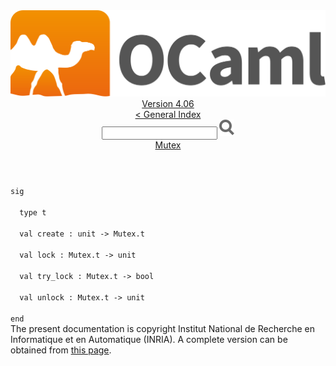 <!-- ((! set title API !)) ((! set documentation !)) ((! set api !)) ((! set nobreadcrumb !)) -->
<div class="api"><header><nav class="toc brand"><a class="brand" href="https://ocaml.org/"><img src="colour-logo-gray.svg" class="svg" alt="OCaml"></a></nav><nav class="toc"><div class="toc_version"><a href="/docs" id="version-select">Version 4.06</a></div><a href="index.html">&lt; General Index</a><div class="api_search"><input type="text" name="apisearch" id="api_search" oninput="mySearch(false);" onkeypress="this.oninput();" onclick="this.oninput();" onpaste="this.oninput();">
<img src="search_icon.svg" alt="Search" class="svg" onclick="mySearch(false)"></div>
<div id="search_results"></div><div class="toc_title"><a href="Mutex.html">Mutex</a></div><ul></ul></nav></header>
<code class="code"><span class="keyword">sig</span><br>
&nbsp;&nbsp;<span class="keyword">type</span>&nbsp;t<br>
&nbsp;&nbsp;<span class="keyword">val</span>&nbsp;create&nbsp;:&nbsp;unit&nbsp;<span class="keywordsign">-&gt;</span>&nbsp;<span class="constructor">Mutex</span>.t<br>
&nbsp;&nbsp;<span class="keyword">val</span>&nbsp;lock&nbsp;:&nbsp;<span class="constructor">Mutex</span>.t&nbsp;<span class="keywordsign">-&gt;</span>&nbsp;unit<br>
&nbsp;&nbsp;<span class="keyword">val</span>&nbsp;try_lock&nbsp;:&nbsp;<span class="constructor">Mutex</span>.t&nbsp;<span class="keywordsign">-&gt;</span>&nbsp;bool<br>
&nbsp;&nbsp;<span class="keyword">val</span>&nbsp;unlock&nbsp;:&nbsp;<span class="constructor">Mutex</span>.t&nbsp;<span class="keywordsign">-&gt;</span>&nbsp;unit<br>
<span class="keyword">end</span></code><div class="copyright">The present documentation is copyright Institut National de Recherche en Informatique et en Automatique (INRIA). A complete version can be obtained from <a href="http://caml.inria.fr/pub/docs/manual-ocaml/">this page</a>.</div></div>